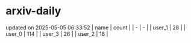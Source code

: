 # arxiv-daily
updated on 2025-05-05 06:33:52
| name | count |
| - | - |
| user_1 | 28 |
| user_0 | 114 |
| user_3 | 26 |
| user_2 | 18 |

